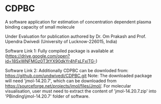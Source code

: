 # CDPBC
A software application for estimation of concentration dependent plasma binding capacity of small molecule

Under Evaluation for publication authored by Dr. Om Prakash and Prof. Upendra Dwivedi (University of Lucknow-226015, India)

Software Link 1:
Fully compiled package is available at (https://drive.google.com/open?id=18SxWNFMGz0T3tYX90dkYr4hFsLFxiTG-)


Software Link 2:
Additionally CDPBC can be downloded from: https://github.com/undwivedi/CDPBC.git
Note: The downloaded package will need 'jmol-14.20.7', which can be downloaded from https://sourceforge.net/projects/jmol/files/Jmol/.
For molecular visualisation, user must need to extract the content of 'jmol-14.20.7.zip' into 'PBinding\jmol-14.20.7' folder of software.


